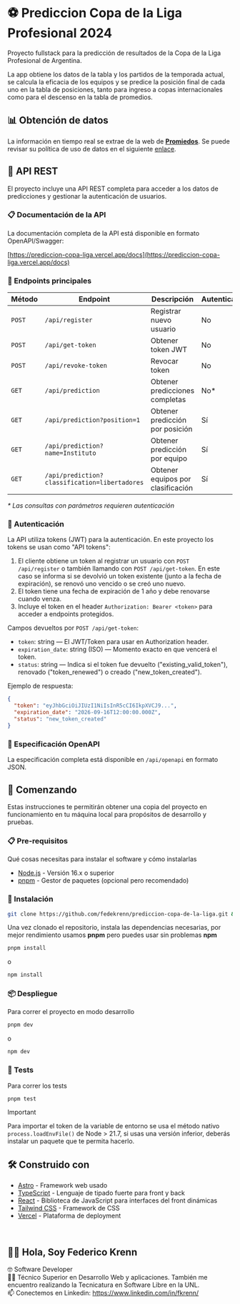 # ⚽ Prediccion Copa de la Liga Profesional 2024

Proyecto fullstack para la predicción de resultados de la Copa de la Liga Profesional de Argentina.

La app obtiene los datos de la tabla y los partidos de la temporada actual, se calcula la eficacia de los equipos y se predice la posición final de cada uno en la tabla de posiciones, tanto para ingreso a copas internacionales como para el descenso en la tabla de promedios.

## 📊 Obtención de datos

La información en tiempo real se extrae de la web de **[Promiedos](https://www.promiedos.com.ar/league/liga-profesional/hc)**. Se puede revisar su política de uso de datos en el siguiente [enlace](https://www.promiedos.com.ar/legal).

## 🔌 API REST

El proyecto incluye una API REST completa para acceder a los datos de predicciones y gestionar la autenticación de usuarios.

### 📋 Documentación de la API

La documentación completa de la API está disponible en formato OpenAPI/Swagger:

[https://prediccion-copa-liga.vercel.app/docs](https://prediccion-copa-liga.vercel.app/docs)

### 🚪 Endpoints principales

| Método | Endpoint                                      | Descripción                       | Autenticación |
| ------ | --------------------------------------------- | --------------------------------- | ------------- |
| `POST` | `/api/register`                               | Registrar nuevo usuario           | No            |
| `POST` | `/api/get-token`                              | Obtener token JWT                 | No            |
| `POST` | `/api/revoke-token`                           | Revocar token                     | No            |
| `GET`  | `/api/prediction`                             | Obtener predicciones completas    | No\*          |
| `GET`  | `/api/prediction?position=1`                  | Obtener predicción por posición   | Sí            |
| `GET`  | `/api/prediction?name=Instituto`              | Obtener predicción por equipo     | Sí            |
| `GET`  | `/api/prediction?classification=libertadores` | Obtener equipos por clasificación | Sí            |

_\* Las consultas con parámetros requieren autenticación_

### 🔑 Autenticación

La API utiliza tokens (JWT) para la autenticación. En este proyecto los tokens se usan como "API tokens":

1. El cliente obtiene un token al registrar un usuario con `POST /api/register` o también llamando con `POST /api/get-token`. En este caso se informa si se devolvió un token existente (junto a la fecha de expiración), se renovó uno vencido o se creó uno nuevo.
2. El token tiene una fecha de expiración de 1 año y debe renovarse cuando venza.
3. Incluye el token en el header `Authorization: Bearer <token>` para acceder a endpoints protegidos.

Campos devueltos por `POST /api/get-token`:

- `token`: string — El JWT/Token para usar en Authorization header.
- `expiration_date`: string (ISO) — Momento exacto en que vencerá el token.
- `status`: string — Indica si el token fue devuelto ("existing_valid_token"), renovado ("token_renewed") o creado ("new_token_created").

Ejemplo de respuesta:

```json
{
  "token": "eyJhbGciOiJIUzI1NiIsInR5cCI6IkpXVCJ9...",
  "expiration_date": "2026-09-16T12:00:00.000Z",
  "status": "new_token_created"
}
```

### 📄 Especificación OpenAPI

La especificación completa está disponible en `/api/openapi` en formato JSON.

## 🚀 Comenzando

Estas instrucciones te permitirán obtener una copia del proyecto en funcionamiento en tu máquina local para propósitos de desarrollo y pruebas.

### 📋 Pre-requisitos

Qué cosas necesitas para instalar el software y cómo instalarlas

- [Node.js](https://nodejs.org/es/) - Versión 16.x o superior
- [pnpm](https://pnpm.io/) - Gestor de paquetes (opcional pero recomendado)

### 🔧 Instalación

```bash
git clone https://github.com/fedekrenn/prediccion-copa-de-la-liga.git && cd prediccion-copa-de-la-liga
```

Una vez clonado el repositorio, instala las dependencias necesarias, por mejor rendimiento usamos **pnpm** pero puedes usar sin problemas **npm**

```bash
pnpm install
```

o

```bash
npm install
```

### 📦 Despliegue

Para correr el proyecto en modo desarrollo

```bash
pnpm dev
```

o

```bash
npm dev
```

### 🧪 Tests

Para correr los tests

```bash
pnpm test
```

> [!IMPORTANT]
> Para importar el token de la variable de entorno se usa el método nativo `process.loadEnvFile()` de Node > 21.7, si usas una versión inferior, deberás instalar un paquete que te permita hacerlo.

## 🛠️ Construido con

- [Astro](https://astro.build/) - Framework web usado
- [TypeScript](https://www.typescriptlang.org/) - Lenguaje de tipado fuerte para front y back
- [React](https://es.reactjs.org/) - Biblioteca de JavaScript para interfaces del front dinámicas
- [Tailwind CSS](https://tailwindcss.com/) - Framework de CSS
- [Vercel](https://vercel.com/) - Plataforma de deployment

<br>

## 🙋‍♂️ Hola, Soy Federico Krenn

:nerd_face: Software Developer
<br>
👨‍🎓 Técnico Superior en Desarrollo Web y aplicaciones. También me encuentro realizando la Tecnicatura en Software Libre en la UNL.
<br>
📫 Conectemos en Linkedin: https://www.linkedin.com/in/fkrenn/

